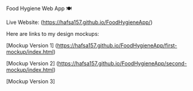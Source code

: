  Food Hygiene Web App 🍽️

Live Website: (https://hafsa157.github.io/FoodHygieneApp/)

Here are links to my design mockups:

[Mockup Version 1] (https://hafsa157.github.io/FoodHygieneApp/first-mockup/index.html)

[Mockup Version 2] (https://hafsa157.github.io/FoodHygieneApp/second-mockup/index.html)

[Mockup Version 3]





 
